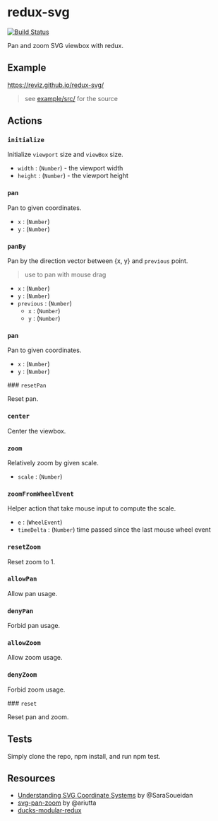 # redux-svg

[![Build Status][travis-svg]][travis-url]

Pan and zoom SVG viewbox with redux.

## Example

https://reviz.github.io/redux-svg/

> see [example/src/](example/src/) for the source

## Actions

### `initialize`

Initialize `viewport` size and `viewBox` size.

- `width` : (`Number`) - the viewport width
- `height` : (`Number`) - the viewport height

### `pan`

Pan to given coordinates.

- `x` : (`Number`)
- `y` : (`Number`)

### `panBy`

Pan by the direction vector between {x, y} and `previous` point.
> use to pan with mouse drag

- `x` : (`Number`)
- `y` : (`Number`)
- `previous` : (`Number`)
  - `x` : (`Number`)
  - `y` : (`Number`)
  
### `pan`

Pan to given coordinates.

- `x` : (`Number`)
- `y` : (`Number`)

### `resetPan`

Reset pan.

### `center`

Center the viewbox.

### `zoom`

Relatively zoom by given scale.

- `scale` : (`Number`)

### `zoomFromWheelEvent`

Helper action that take mouse input to compute the scale.

- `e` : (`WheelEvent`)
- `timeDelta` : (`Number`) time passed since the last mouse wheel event

### `resetZoom`

Reset zoom to 1.

### `allowPan`

Allow pan usage.

### `denyPan`

Forbid pan usage.

### `allowZoom`

Allow zoom usage.

### `denyZoom`

Forbid zoom usage.

### `reset`

Reset pan and zoom.

## Tests

Simply clone the repo, npm install, and run npm test.

## Resources

- [Understanding SVG Coordinate Systems](https://www.sarasoueidan.com/blog/svg-coordinate-systems/) by @SaraSoueidan
- [svg-pan-zoom](https://github.com/ariutta/svg-pan-zoom) by @ariutta
- [ducks-modular-redux](https://github.com/erikras/ducks-modular-redux)

[package-url]: https://npmjs.org/package/redux-svg
[travis-svg]: https://travis-ci.org/reviz/redux-svg.svg
[travis-url]: https://travis-ci.org/reviz/redux-svg
